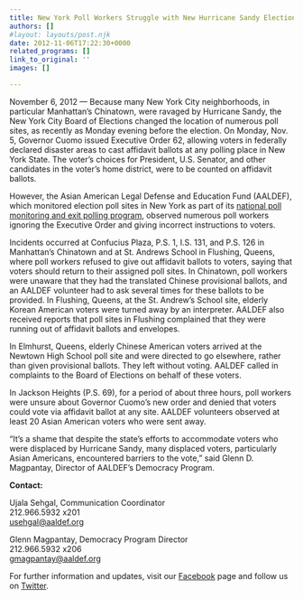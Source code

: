 ```yaml
---
title: New York Poll Workers Struggle with New Hurricane Sandy Election Rules
authors: []
#layout: layouts/post.njk
date: 2012-11-06T17:22:30+0000
related_programs: []
link_to_original: ''
images: []

---
```

November 6, 2012 — Because many New York City neighborhoods, in particular Manhattan’s Chinatown, were ravaged by Hurricane Sandy, the New York City Board of Elections changed the location of numerous poll sites, as recently as Monday evening before the election. On Monday, Nov. 5, Governor Cuomo issued Executive Order 62, allowing voters in federally declared disaster areas to cast affidavit ballots at any polling place in New York State. The voter’s choices for President, U.S. Senator, and other candidates in the voter’s home district, were to be counted on affidavit ballots.

However, the Asian American Legal Defense and Education Fund (AALDEF), which monitored election poll sites in New York as part of its [national poll monitoring and exit polling program](/press-release/aaldef-election-monitoring-sandy-14-state-exit-poll-2012/), observed numerous poll workers ignoring the Executive Order and giving incorrect instructions to voters.

Incidents occurred at Confucius Plaza, P.S. 1, I.S. 131, and P.S. 126 in Manhattan’s Chinatown and at St. Andrews School in Flushing, Queens, where poll workers refused to give out affidavit ballots to voters, saying that voters should return to their assigned poll sites.  In Chinatown, poll workers were unaware that they had the translated Chinese provisional ballots, and an AALDEF volunteer had to ask several times for these ballots to be provided. In Flushing, Queens, at the St. Andrew’s School site, elderly Korean American voters were turned away by an interpreter. AALDEF also received reports that poll sites in Flushing complained that they were running out of affidavit ballots and envelopes.

In Elmhurst, Queens, elderly Chinese American voters arrived at the Newtown High School poll site and were directed to go elsewhere, rather than given provisional ballots. They left without voting. AALDEF called in complaints to the Board of Elections on behalf of these voters.

In Jackson Heights (P.S. 69), for a period of about three hours, poll workers were unsure about Governor Cuomo’s new order and denied that voters could vote via affidavit ballot at any site. AALDEF volunteers observed at least 20 Asian American voters who were sent away.

“It’s a shame that despite the state’s efforts to accommodate voters who were displaced by Hurricane Sandy, many displaced voters, particularly Asian Americans, encountered barriers to the vote,” said Glenn D. Magpantay, Director of AALDEF’s Democracy Program.

**Contact:**

Ujala Sehgal, Communication Coordinator  
212\.966.5932 x201  
usehgal@aaldef.org

Glenn Magpantay, Democracy Program Director  
212\.966.5932 x206  
gmagpantay@aaldef.org

For further information and updates, visit our [Facebook](https://www.facebook.com/pages/Asian-American-Legal-Defense-and-Education-Fund-AALDEF/298112369682) page and follow us on [Twitter](https://twitter.com/aaldef).